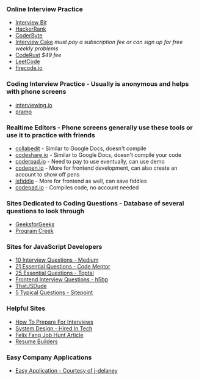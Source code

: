 ### Online Interview Practice
- [Interview Bit](https://www.interviewbit.com/)
- [HackerRank](https://www.hackerrank.com)
- [CoderByte](https://www.coderbyte.com/)
- [Interview Cake](https://www.interviewcake.com/) *must pay a subscription fee or can sign up for free weekly problems*
- [CodeRust](https://www.educative.io/collection/5642554087309312/5679846214598656) *$49 fee*
- [LeetCode](https://leetcode.com/)
- [firecode.io](https://www.firecode.io/)

### Coding Interview Practice - Usually is anonymous and helps with phone screens
- [interviewing.io](https://interviewing.io/)
- [pramp](https://www.pramp.com/)

### Realtime Editors - Phone screens generally use these tools or use it to practice with friends
- [collabedit](http://collabedit.com/) - Similar to Google Docs, doesn't compile
- [codeshare.io](https://codeshare.io/) - Similar to Google Docs, doesn't compile your code
- [coderpad.io](https://coderpad.io) - Need to pay to use eventually, can use demo
- [codepen.io](http://codepen.io/) - More for frontend development, can also create an account to show off pens
- [jsfiddle](https://jsfiddle.net/) - More for frontend as well, can save fiddles
- [codepad.io](https://codepad.remoteinterview.io/) - Compiles code, no account needed

### Sites Dedicated to Coding Questions - Database of several questions to look through
- [GeeksforGeeks](http://www.geeksforgeeks.org/)
- [Program Creek](http://www.programcreek.com/)

### Sites for JavaScript Developers
- [10 Interview Questions - Medium](https://medium.com/javascript-scene/10-interview-questions-every-javascript-developer-should-know-6fa6bdf5ad95#.9wcn2hq28)
- [21 Essential Questions - Code Mentor](https://www.codementor.io/javascript/tutorial/21-essential-javascript-tech-interview-practice-questions-answers)
- [25 Essential Questions - Toptal](https://www.toptal.com/javascript/interview-questions)
- [Frontend Interview Questions - h5bp](https://github.com/h5bp/Front-end-Developer-Interview-Questions)
- [ThatJSDude](http://www.thatjsdude.com/)
- [5 Typical Questions - Sitepoint](https://www.sitepoint.com/5-typical-javascript-interview-exercises/)

### Helpful Sites
- [How To Prepare For Interviews](https://www.reddit.com/r/cscareerquestions/comments/1jov24/heres_how_to_prepare_for_tech_interviews/)
- [System Design - Hired In Tech](https://www.hiredintech.com/classrooms/system-design/lesson/60)
- [Felix Fang Job Hunt Article](https://www.linkedin.com/pulse/5-key-learnings-from-post-bootcamp-job-search-felix-feng)
- [Resume Builders](https://www.kickresume.com/)

### Easy Company Applications
- [Easy Application - Courtesy of j-delaney](https://github.com/j-delaney/easy-application)
